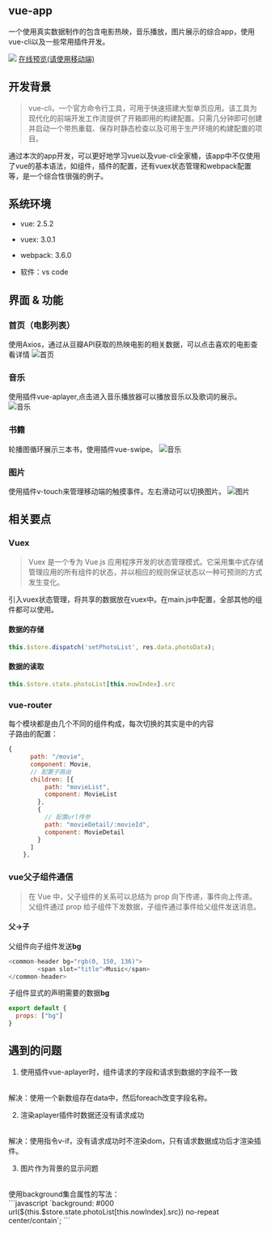 ## vue-app

一个使用真实数据制作的包含电影热映，音乐播放，图片展示的综合app，使用vue-cli以及一些常用插件开发。

![](https://github.com/Houweix/vue-app/raw/master/show/show.gif)
[在线预览(请使用移动端)](http://www.ihouwei.com/vueapp)

## 开发背景
>vue-cli，一个官方命令行工具，可用于快速搭建大型单页应用。该工具为现代化的前端开发工作流提供了开箱即用的构建配置。只需几分钟即可创建并启动一个带热重载、保存时静态检查以及可用于生产环境的构建配置的项目。

通过本次的app开发，可以更好地学习vue以及vue-cli全家桶，该app中不仅使用了vue的基本语法，如组件，插件的配置，还有vuex状态管理和webpack配置等，是一个综合性很强的例子。

## 系统环境
* vue: 2.5.2
* vuex: 3.0.1
* webpack: 3.6.0

* 软件：vs code

## 界面 & 功能
### 首页（电影列表）
使用Axios，通过从豆瓣API获取的热映电影的相关数据，可以点击喜欢的电影查看详情
![首页](https://github.com/Houweix/vue-app/raw/master/show/movie.png)

### 音乐
使用插件vue-aplayer,点击进入音乐播放器可以播放音乐以及歌词的展示。
![音乐](https://github.com/Houweix/vue-app/raw/master/show/music.png)

### 书籍
轮播图循环展示三本书，使用插件vue-swipe。
![音乐](https://github.com/Houweix/vue-app/raw/master/show/book.png)

### 图片
使用插件v-touch来管理移动端的触摸事件。左右滑动可以切换图片。
![图片](https://github.com/Houweix/vue-app/raw/master/show/Photo.png)

## 相关要点
### Vuex
>Vuex 是一个专为 Vue.js 应用程序开发的状态管理模式。它采用集中式存储管理应用的所有组件的状态，并以相应的规则保证状态以一种可预测的方式发生变化。

引入vuex状态管理，将共享的数据放在vuex中。在main.js中配置，全部其他的组件都可以使用。
#### 数据的存储
```javascript
this.$store.dispatch('setPhotoList', res.data.photoData);
```
#### 数据的读取
```javascript
this.$store.state.photoList[this.nowIndex].src
```

### vue-router
每个模块都是由几个不同的组件构成，每次切换的其实是<router-view>中的内容<br>
子路由的配置：<br>
```javascript
{
      path: "/movie",
      component: Movie,
      // 配置子路由
      children: [{
          path: "movieList",
          component: MovieList
        },
        {
          // 配置url传参
          path: "movieDetail/:movieId",
          component: MovieDetail
        }
      ]
    },
```



### vue父子组件通信
>在 Vue 中，父子组件的关系可以总结为 prop 向下传递，事件向上传递。父组件通过 prop 给子组件下发数据，子组件通过事件给父组件发送消息。
#### 父->子
父组件向子组件发送**bg**
```javascript
<common-header bg="rgb(0, 150, 136)">
        <span slot="title">Music</span>
</common-header>
```
子组件显式的声明需要的数据**bg**
```javascript
export default {
  props: ["bg"]
}
```

## 遇到的问题

1. 使用插件vue-aplayer时，组件请求的字段和请求到数据的字段不一致
<br>
解决：使用一个新数组存在data中，然后foreach改变字段名称。
<br>

2. 渲染aplayer插件时数据还没有请求成功
<br>
解决：使用指令v-if，没有请求成功时不渲染dom，只有请求数据成功后才渲染插件。
<br>

3. 图片作为背景的显示问题
<br>
使用background集合属性的写法：
<br>
```javascript
`background: #000 url(${this.$store.state.photoList[this.nowIndex].src}) no-repeat center/contain`;
```
